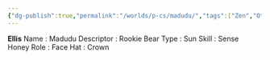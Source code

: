 ```yaml
---
{"dg-publish":true,"permalink":"/worlds/p-cs/madudu/","tags":["Zen","Other"]}
---
```


**Ellis** 
Name : Madudu 
Descriptor : Rookie 
Bear Type : Sun 
Skill : Sense Honey 
Role : Face 
Hat : Crown